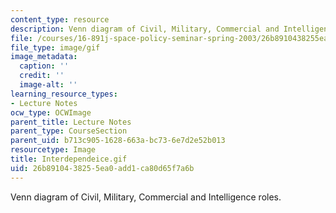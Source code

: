 ```yaml
---
content_type: resource
description: Venn diagram of Civil, Military, Commercial and Intelligence roles.
file: /courses/16-891j-space-policy-seminar-spring-2003/26b8910438255ea0add1ca80d65f7a6b_Interdependeice.gif
file_type: image/gif
image_metadata:
  caption: ''
  credit: ''
  image-alt: ''
learning_resource_types:
- Lecture Notes
ocw_type: OCWImage
parent_title: Lecture Notes
parent_type: CourseSection
parent_uid: b713c905-1628-663a-bc73-6e7d2e52b013
resourcetype: Image
title: Interdependeice.gif
uid: 26b89104-3825-5ea0-add1-ca80d65f7a6b
---
```

Venn diagram of Civil, Military, Commercial and Intelligence roles.

